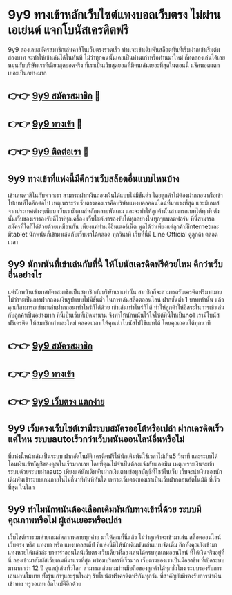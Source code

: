 # 9y9 ทางเข้าหลักเว็บไซต์แทงบอลเว็บตรง ไม่ผ่านเอเย่นต์ แจกโบนัสเครดิตฟรี

9y9 ลองเลยสมัครสมาชิกเล่นคาสิโนเว็บตรงรวดเร็ว ท่านจะเข้าเดิมพันสล็อตทันทีเริ่มฝากเข้าเริ่มต้น สองบาท จะทำให้เข้าเล่นได้ในทันที ไม่ว่าทุกคนนั้นเคยเป็นท่านเก่าหรือท่านมาใหม่ ก็ทดลองเล่นได้เลย หมุนกับบริษัทเราทีเดียวสุดยอดจริง ที่เราเป็นเว็บสุดยอดที่มีคนเล่นเยอะที่สุดในตอนนี้ แจ็คพอตแตกเยอะเป็นอย่างมาก

## 👉👉 [9y9 สมัครสมาชิก](https://bit.ly/3Ckzg5n) 🎰
## 👉👉 [9y9 ทางเข้า](https://bit.ly/3Ckzg5n) 🎰
## 👉👉 [9y9 ติดต่อเรา](https://bit.ly/3Ckzg5n) 🎰

## 9y9 ทางเข้าที่แห่งนี้มีดีกว่าเว็บสล็อตอื่นแบบไหนบ้าง
เข้าเล่นคาสิโนกับพวกเรา สามารถฝากเงินถอนเงินได้แบบไม่มีขั้นต่ำ โดยลูกค้าไม่ต้องฝากถอนหรือเข้าไปเบทที่ใดอีกต่อไป เหตุเพราะว่าเว็บตรงของเราคือบริษัทแทงบอลออนไลน์ที่มาแรงที่สุด และมีเกมส์จากประเทศต่างๆเพียบ เว็บเรามีเกมส์หลักหลายพันเกม และจะทำให้ลูกค้านั้นสามารถเบทได้ทุกที่ ดังนั้นเว็บของเรารองรับดีไวท์ทุกเครื่อง เว็บไซต์เรารองรับได้ทุกอย่างในทุกๆแพลตฟอร์ม ที่นี่สามารถสมัครที่ใดก็ได้ด้วยด้วยเหมือนกัน เพียงแค่ท่านมีอินเตอร์เน็ต พูดได้ว่าเพียงแค่ลูกค้ามีinternetและมีtablet นักพนันก็เข้ามาเล่นกับเว็บเราได้ตลอด ทุกวินาที เว็บที่นี่มี Line Official ดูลูกค้า ตลอดเวลา

## 9y9 นักพนันที่เข้าเล่นกับที่นี้ ให้โบนัสเครดิตฟรีด้วยไหม ดีกว่าเว็บอื่นอย่างไร
แค่นักพนันเข้ามาสมัครสมาชิกเป็นสมาชิกกับบริษัทเราเท่านั้น สมาชิกก็จะสามารถรับเครดิตฟรีมากมาย ไม่ว่าจะเป็นการฝากถอนเงินรูปแบบไม่มีขั้นต่ำ ในการเล่นสล็อตออนไลน์ ฝากขั้นต่ำ 1 บาทเท่านั้น แล้วคุณก็สามารถเข้ามาเล่นฝากถอนเท่าไหร่ก็ได้ด้วย เข้าเล่นเท่าไหร่ก็ได้ ทำให้ลูกค้าให้อิสระในการเข้าเล่นกับลูกค้าเป็นอย่างมาก ที่นี่เป็นเว็บที่เปิดมานาน จึงทำให้นักพนันไว้ใจไซต์ที่นี่ให้เป็นno1 เรามีโบนัสฟรีเครดิต ให้สมาชิกเก่าและใหม่ ตลอดเวลา ให้คุณนำโบนัสไปใช้เบทได้ โดยคุณถอนได้ทุกนาที

## 👉👉 [9y9 สมัครสมาชิก](https://bit.ly/3Ckzg5n)
## 👉👉 [9y9 ทางเข้า](https://bit.ly/3Ckzg5n)
## 👉👉 [9y9 เว็บตรง แตกง่าย](https://bit.ly/3Ckzg5n)

## 9y9 เว็บตรงเว็บไซต์เรามีระบบสมัครออโต้หรือเปล่า ฝากเครดิตเร็วแค่ไหน ระบบautoเร็วกว่าเว็บพนันออนไลน์อื่นหรือไม่
ที่แห่งนี้หน้าเล่นเป็นระบบ ฝากอัตโนมัติ เครดิตฟรีให้นักเดิมพันใช้เวลาไม่เกิน5 วินาที และระบบได้โอนเงินเข้าบัญชีของคุณในเร็วมากเลย โดยที่คุณไม่จำเป็นต้องแจ้งกับแอดมิน เหตุเพราะเงินจะเข้าระบบด้วยระบบฝากauto เพียงแค่นักเดิมพันฝากเงินตามข้อมูลบัญชีที่โชว์ในเว็บ เว็บจะนำเงินของนักเดิมพันเข้าระบบเกมภายในไม่กี่นาทีทันทีทันใด เพราะเว็บตรงของเราเป็นเว็บฝากถอนอัตโนมัติ ที่เร็วที่สุด ในโลก

## 9y9 ทำไมนักพนันต้องเลือกเดิมพันกับทางเข้านี่ด้วย ระบบมีคุณภาพหรือไม่ ผู้เล่นเยอะหรือเปล่า
เว็บไซต์เรารวมค่ายเกมส์หลากหลายทุกค่าย มาให้คุณที่นี่แล้ว ไม่ว่าลูกค้าจะเข้ามาเล่น สล็อตออนไลน์เว็บตรง หรือ แทงบา หรือ แทงบอลสเต็ป ที่แห่งนี้มีให้นักเดิมพันเล่นแบบจัดเต็ม อีกทั้งคุณยังเข้ามาแทงหวยได้แล้วล่ะ บาคาร่าออนไลน์เว็บตรงเว็บเดียวที่ลองเล่นได้ครบทุกเกมออนไลน์ ที่ได้เงินจริงอยู่ที่นี่ ลองเข้ามาสัมผัสเว็บเกมที่มาแรงที่สุด พร้อมบริการที่เร็วมาก เว็บตรงของเราเป็นมืออาชีพ ที่เปิดระบบมามากกว่า 12 ปี ดูแลผู้เล่นทั่วโลก สามารถเล่นเกมผ่านมือถือของลูกค้าได้ทุกชั่วโมง ระบบรองรับการเล่นผ่านโมบาย ทั้งรุ่นเก่าๆและรุ่นใหม่ๆ รับโบนัสฟรีเครดิตฟรีกันทุกวัน ที่สำคัญยังมีรองรับการนำเงินเข้าทาง ทรูวอเลท อัตโนมัติอีกด้วย
